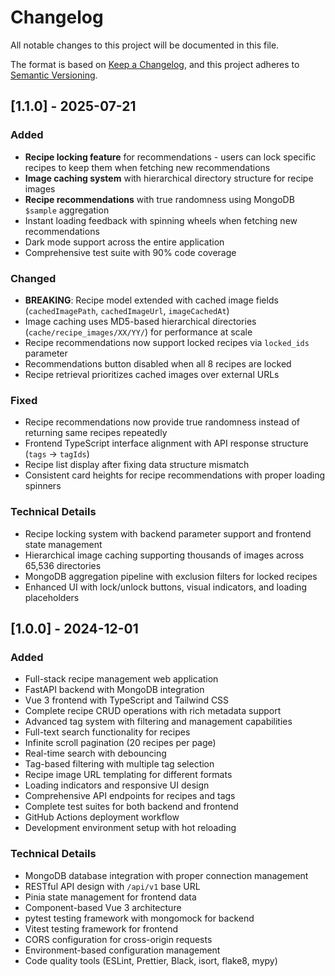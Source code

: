 # Changelog

All notable changes to this project will be documented in this file.

The format is based on [Keep a Changelog](https://keepachangelog.com/en/1.0.0/),
and this project adheres to [Semantic Versioning](https://semver.org/spec/v2.0.0.html).

## [1.1.0] - 2025-07-21

### Added
- **Recipe locking feature** for recommendations - users can lock specific recipes to keep them when fetching new recommendations
- **Image caching system** with hierarchical directory structure for recipe images
- **Recipe recommendations** with true randomness using MongoDB `$sample` aggregation
- Instant loading feedback with spinning wheels when fetching new recommendations
- Dark mode support across the entire application
- Comprehensive test suite with 90% code coverage

### Changed
- **BREAKING**: Recipe model extended with cached image fields (`cachedImagePath`, `cachedImageUrl`, `imageCachedAt`)
- Image caching uses MD5-based hierarchical directories (`cache/recipe_images/XX/YY/`) for performance at scale
- Recipe recommendations now support locked recipes via `locked_ids` parameter
- Recommendations button disabled when all 8 recipes are locked
- Recipe retrieval prioritizes cached images over external URLs

### Fixed
- Recipe recommendations now provide true randomness instead of returning same recipes repeatedly
- Frontend TypeScript interface alignment with API response structure (`tags` → `tagIds`)
- Recipe list display after fixing data structure mismatch
- Consistent card heights for recipe recommendations with proper loading spinners

### Technical Details
- Recipe locking system with backend parameter support and frontend state management
- Hierarchical image caching supporting thousands of images across 65,536 directories
- MongoDB aggregation pipeline with exclusion filters for locked recipes
- Enhanced UI with lock/unlock buttons, visual indicators, and loading placeholders

## [1.0.0] - 2024-12-01

### Added
- Full-stack recipe management web application
- FastAPI backend with MongoDB integration
- Vue 3 frontend with TypeScript and Tailwind CSS
- Complete recipe CRUD operations with rich metadata support
- Advanced tag system with filtering and management capabilities
- Full-text search functionality for recipes
- Infinite scroll pagination (20 recipes per page)
- Real-time search with debouncing
- Tag-based filtering with multiple tag selection
- Recipe image URL templating for different formats
- Loading indicators and responsive UI design
- Comprehensive API endpoints for recipes and tags
- Complete test suites for both backend and frontend
- GitHub Actions deployment workflow
- Development environment setup with hot reloading

### Technical Details
- MongoDB database integration with proper connection management
- RESTful API design with `/api/v1` base URL
- Pinia state management for frontend data
- Component-based Vue 3 architecture
- pytest testing framework with mongomock for backend
- Vitest testing framework for frontend
- CORS configuration for cross-origin requests
- Environment-based configuration management
- Code quality tools (ESLint, Prettier, Black, isort, flake8, mypy)